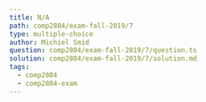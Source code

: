 ```yaml
---
title: N/A
path: comp2804/exam-fall-2019/7
type: multiple-choice
author: Michiel Smid
question: comp2804/exam-fall-2019/7/question.ts
solution: comp2804/exam-fall-2019/7/solution.md
tags:
  - comp2804
  - comp2804-exam
---
```

